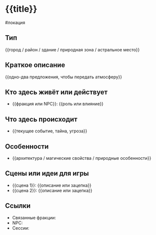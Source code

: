 # {{title}}
#локация

## Тип
{{город / район / здание / природная зона / астральное место}}

## Краткое описание
{{одно-два предложения, чтобы передать атмосферу}}

## Кто здесь живёт или действует
- {{фракция или NPC}}: {{роль или влияние}}

## Что здесь происходит
- {{текущее событие, тайна, угроза}}

## Особенности
- {{архитектура / магические свойства / природные особенности}}

## Сцены или идеи для игры
- {{сцена 1}}: {{описание или зацепка}}
- {{сцена 2}}: {{описание или зацепка}}

## Ссылки
- Связанные фракции: 
- NPC: 
- Сессии: 
